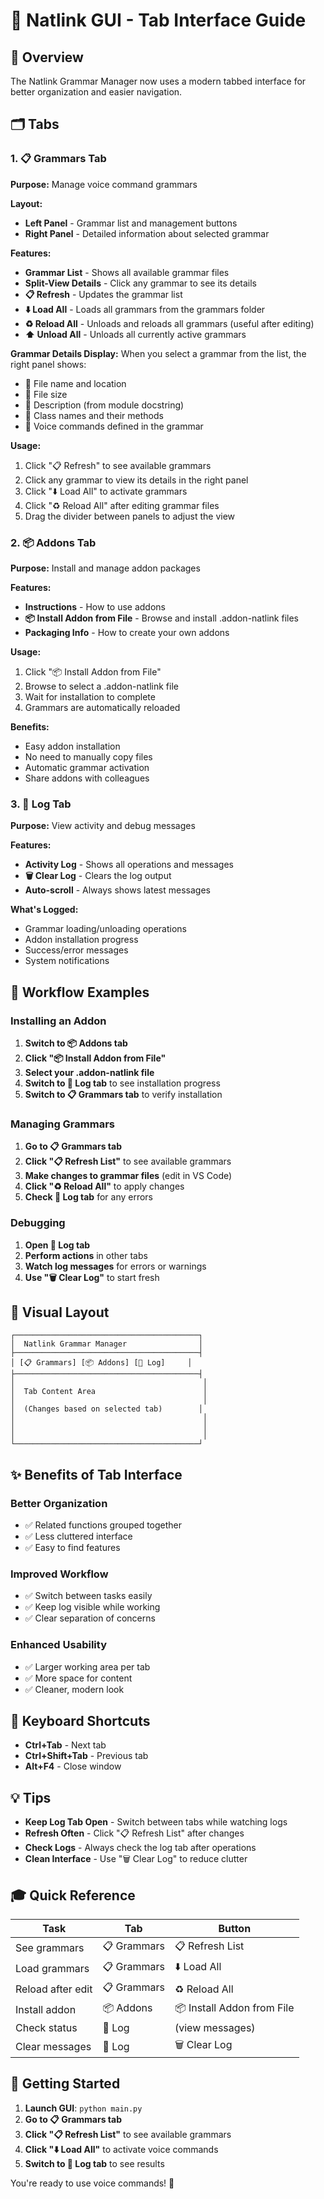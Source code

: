 <!-- @format -->

# 🎨 Natlink GUI - Tab Interface Guide

## 📑 Overview

The Natlink Grammar Manager now uses a modern tabbed interface for better organization and easier navigation.

## 🗂️ Tabs

### 1. 📋 Grammars Tab

**Purpose:** Manage voice command grammars

**Layout:**

- **Left Panel** - Grammar list and management buttons
- **Right Panel** - Detailed information about selected grammar

**Features:**

- **Grammar List** - Shows all available grammar files
- **Split-View Details** - Click any grammar to see its details
- **📋 Refresh** - Updates the grammar list
- **⬇️ Load All** - Loads all grammars from the grammars folder
- **♻️ Reload All** - Unloads and reloads all grammars (useful after editing)
- **⬆️ Unload All** - Unloads all currently active grammars

**Grammar Details Display:**
When you select a grammar from the list, the right panel shows:

- 📄 File name and location
- 📏 File size
- 📝 Description (from module docstring)
- 🔷 Class names and their methods
- 🎤 Voice commands defined in the grammar

**Usage:**

1. Click "📋 Refresh" to see available grammars
2. Click any grammar to view its details in the right panel
3. Click "⬇️ Load All" to activate grammars
4. Click "♻️ Reload All" after editing grammar files
5. Drag the divider between panels to adjust the view

### 2. 📦 Addons Tab

**Purpose:** Install and manage addon packages

**Features:**

- **Instructions** - How to use addons
- **📦 Install Addon from File** - Browse and install .addon-natlink files
- **Packaging Info** - How to create your own addons

**Usage:**

1. Click "📦 Install Addon from File"
2. Browse to select a .addon-natlink file
3. Wait for installation to complete
4. Grammars are automatically reloaded

**Benefits:**

- Easy addon installation
- No need to manually copy files
- Automatic grammar activation
- Share addons with colleagues

### 3. 📄 Log Tab

**Purpose:** View activity and debug messages

**Features:**

- **Activity Log** - Shows all operations and messages
- **🗑️ Clear Log** - Clears the log output
- **Auto-scroll** - Always shows latest messages

**What's Logged:**

- Grammar loading/unloading operations
- Addon installation progress
- Success/error messages
- System notifications

## 🎯 Workflow Examples

### Installing an Addon

1. **Switch to 📦 Addons tab**
2. **Click "📦 Install Addon from File"**
3. **Select your .addon-natlink file**
4. **Switch to 📄 Log tab** to see installation progress
5. **Switch to 📋 Grammars tab** to verify installation

### Managing Grammars

1. **Go to 📋 Grammars tab**
2. **Click "📋 Refresh List"** to see available grammars
3. **Make changes to grammar files** (edit in VS Code)
4. **Click "♻️ Reload All"** to apply changes
5. **Check 📄 Log tab** for any errors

### Debugging

1. **Open 📄 Log tab**
2. **Perform actions** in other tabs
3. **Watch log messages** for errors or warnings
4. **Use "🗑️ Clear Log"** to start fresh

## 🎨 Visual Layout

```
┌─────────────────────────────────────────┐
│  Natlink Grammar Manager                │
├─────────────────────────────────────────┤
│ [📋 Grammars] [📦 Addons] [📄 Log]     │
├─────────────────────────────────────────┤
│                                          │
│  Tab Content Area                        │
│                                          │
│  (Changes based on selected tab)        │
│                                          │
│                                          │
│                                          │
└─────────────────────────────────────────┘
```

## ✨ Benefits of Tab Interface

### Better Organization

- ✅ Related functions grouped together
- ✅ Less cluttered interface
- ✅ Easy to find features

### Improved Workflow

- ✅ Switch between tasks easily
- ✅ Keep log visible while working
- ✅ Clear separation of concerns

### Enhanced Usability

- ✅ Larger working area per tab
- ✅ More space for content
- ✅ Cleaner, modern look

## 🔧 Keyboard Shortcuts

- **Ctrl+Tab** - Next tab
- **Ctrl+Shift+Tab** - Previous tab
- **Alt+F4** - Close window

## 💡 Tips

- **Keep Log Tab Open** - Switch between tabs while watching logs
- **Refresh Often** - Click "📋 Refresh List" after changes
- **Check Logs** - Always check the log tab after operations
- **Clean Interface** - Use "🗑️ Clear Log" to reduce clutter

## 🎓 Quick Reference

| Task              | Tab         | Button                     |
| ----------------- | ----------- | -------------------------- |
| See grammars      | 📋 Grammars | 📋 Refresh List            |
| Load grammars     | 📋 Grammars | ⬇️ Load All                |
| Reload after edit | 📋 Grammars | ♻️ Reload All              |
| Install addon     | 📦 Addons   | 📦 Install Addon from File |
| Check status      | 📄 Log      | (view messages)            |
| Clear messages    | 📄 Log      | 🗑️ Clear Log               |

## 🚀 Getting Started

1. **Launch GUI**: `python main.py`
2. **Go to 📋 Grammars tab**
3. **Click "📋 Refresh List"** to see available grammars
4. **Click "⬇️ Load All"** to activate voice commands
5. **Switch to 📄 Log tab** to see results

You're ready to use voice commands! 🎤
